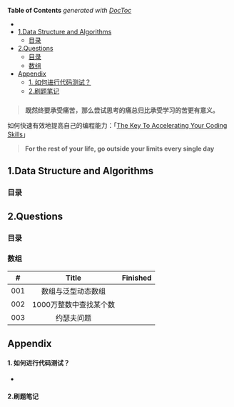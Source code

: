 <!-- START doctoc generated TOC please keep comment here to allow auto update -->
<!-- DON'T EDIT THIS SECTION, INSTEAD RE-RUN doctoc TO UPDATE -->
**Table of Contents**  *generated with [DocToc](https://github.com/thlorenz/doctoc)*

  - [](#)
- [1.Data Structure and Algorithms](#1data-structure-and-algorithms)
  - [目录](#%E7%9B%AE%E5%BD%95)
- [2.Questions](#2questions)
  - [目录](#%E7%9B%AE%E5%BD%95-1)
  - [数组](#%E6%95%B0%E7%BB%84)
- [Appendix](#appendix)
    - [1. 如何进行代码测试？](#1-%E5%A6%82%E4%BD%95%E8%BF%9B%E8%A1%8C%E4%BB%A3%E7%A0%81%E6%B5%8B%E8%AF%95)
    - [2.刷题笔记](#2%E5%88%B7%E9%A2%98%E7%AC%94%E8%AE%B0)

<!-- END doctoc generated TOC please keep comment here to allow auto update -->

### 

> **既然终要承受痛苦，那么尝试思考的痛总归比承受学习的苦更有意义。**

如何快速有效地提高自己的编程能力：「[The Key To Accelerating Your Coding Skills](http://blog.thefirehoseproject.com/posts/learn-to-code-and-be-self-reliant/)」

> **For the rest of your life, go outside your limits every single day**

## 1.Data Structure and Algorithms

### 目录



## 2.Questions

### 目录

### 数组

| #    |         Title          | Finished |
| ---- | :--------------------: | -------- |
| 001  |   数组与泛型动态数组   |          |
| 002  | 1000万整数中查找某个数 |          |
| 003  |       约瑟夫问题       |          |

## Appendix

#### 1. 如何进行代码测试？

- 

#### 2.刷题笔记

